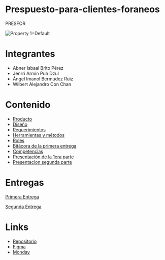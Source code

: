# Prespuesto-para-clientes-foraneos
PRESFOR 

![Property 1=Default](https://github.com/JenrriPuch/Prespusto-para-clientes-foraneos/assets/144289868/2e563815-d09e-40f3-9c1d-ae574284ceae)

# Integrantes 
- Abner Isbaal Brito Pérez
- Jenrri Armin Puh Dzul
- Ángel Imanol Bermudez Ruiz
- Wilbert Alejandro Con Chan

# Contenido 
- [Producto](https://github.com/JenrriPuch/Prespusto-para-clientes-foraneos/blob/main/SEGUNDA_ENTREGA/Producto.md)
- [Diseño](https://github.com/JenrriPuch/Prespusto-para-clientes-foraneos/blob/main/SEGUNDA_ENTREGA/Dise%C3%B1o.md)
- [Requerimientos](https://github.com/JenrriPuch/Prespusto-para-clientes-foraneos/blob/main/SEGUNDA_ENTREGA/Requisistos.md)
- [Herramientas y métodos](https://github.com/JenrriPuch/Prespusto-para-clientes-foraneos/blob/main/PRIMERA_ENTREGA/Herramientas%20y%20m%C3%A9todos.md)
- [Roles](https://github.com/JenrriPuch/Prespusto-para-clientes-foraneos/blob/main/Roles.md)
- [Bitácora de la primera entrega](https://github.com/JenrriPuch/Prespusto-para-clientes-foraneos/blob/main/PRIMERA_ENTREGA/Bit%C3%A1cora.md)
- [Competencias](https://github.com/JenrriPuch/Prespusto-para-clientes-foraneos/blob/main/SEGUNDA_ENTREGA/Competencias.md)
- [Presentación de la 1era parte](https://github.com/JenrriPuch/Prespusto-para-clientes-foraneos/blob/main/Presentaci%C3%B3n%20del%20Avance.md)
- [Presentacion segunda parte](https://github.com/JenrriPuch/Prespusto-para-clientes-foraneos/blob/main/SEGUNDA_ENTREGA/Presentacion_avance.md)

# Entregas 
[Primera Entrega](https://github.com/JenrriPuch/Prespusto-para-clientes-foraneos/tree/main/PRIMERA_ENTREGA) 

[Segunda Entrega](https://github.com/JenrriPuch/Prespusto-para-clientes-foraneos/tree/main/SEGUNDA_ENTREGA) 

  # Links

  - [Repositorio](https://github.com/JenrriPuch/Prespusto-para-clientes-foraneos)
  - [Figma](https://www.figma.com/file/RFEp1TkNG41xt1Sce4KqIE/Untitled?type=design&node-id=23-125&mode=design&t=CeKsG9ksqLDJLDwa-0)
  - [Monday](https://jenrripuchdzuls-team.monday.com/boards/5483391063)


